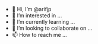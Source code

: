 - 👋 Hi, I’m @arifjp
- 👀 I’m interested in ...
- 🌱 I’m currently learning ...
- 💞️ I’m looking to collaborate on ...
- 📫 How to reach me ...

<!---
arifjp/arifjp is a ✨ special ✨ repository because its `README.md` (this file) appears on your GitHub profile.
You can click the Preview link to take a look at your changes.
--->
